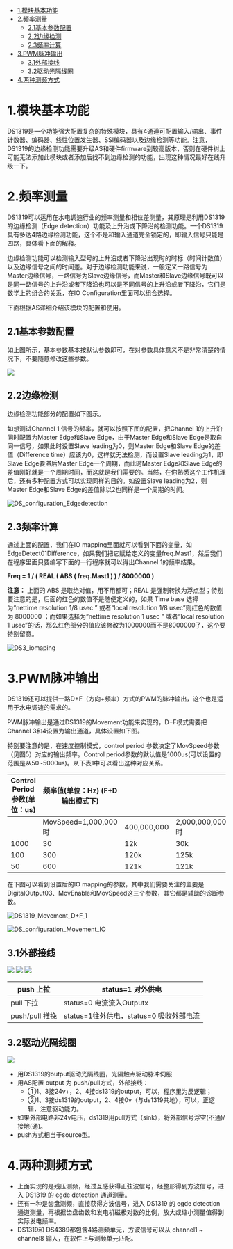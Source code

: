 - [1.模块基本功能](#1.%E6%A8%A1%E5%9D%97%E5%9F%BA%E6%9C%AC%E5%8A%9F%E8%83%BD)
- [2.频率测量](#2.%E9%A2%91%E7%8E%87%E6%B5%8B%E9%87%8F)
	- [2.1基本参数配置](#2.1%E5%9F%BA%E6%9C%AC%E5%8F%82%E6%95%B0%E9%85%8D%E7%BD%AE)
	- [2.2边缘检测](#2.2%E8%BE%B9%E7%BC%98%E6%A3%80%E6%B5%8B)
	- [2.3频率计算](#2.3%E9%A2%91%E7%8E%87%E8%AE%A1%E7%AE%97)
- [3.PWM脉冲输出](#3.PWM%E8%84%89%E5%86%B2%E8%BE%93%E5%87%BA)
	- [3.1外部接线](#3.1%E5%A4%96%E9%83%A8%E6%8E%A5%E7%BA%BF)
	- [3.2驱动光隔线圈](#3.2%E9%A9%B1%E5%8A%A8%E5%85%89%E9%9A%94%E7%BA%BF%E5%9C%88)
- [4.两种测频方式](#4.%E4%B8%A4%E7%A7%8D%E6%B5%8B%E9%A2%91%E6%96%B9%E5%BC%8F)

# 1.模块基本功能

DS1319是一个功能强大配置复杂的特殊模块，具有4通道可配置输入/输出、事件计数器、编码器、线性位置发生器、SSI编码器以及边缘检测等功能。注意，DS1319的边缘检测功能需要升级AS和硬件firmware到较高版本，否则在硬件树上可能无法添加此模块或者添加后找不到边缘检测的功能，出现这种情况最好在线升级一下。

# 2.频率测量

DS1319可以运用在水电调速行业的频率测量和相位差测量，其原理是利用DS1319的边缘检测（Edge detection）功能及上升沿或下降沿的检测功能。一个DS1319具有多达4路边缘检测功能，这个不是和输入通道完全锁定的，即输入信号只能是四路，具体看下面的解释。

边缘检测功能可以检测输入型号的上升沿或者下降沿出现时的时标（时间计数值）以及边缘信号之间的时间差。对于边缘检测功能来说，一般定义一路信号为Master边缘信号，一路信号为Slave边缘信号，而Master和Slave边缘信号既可以是同一路信号的上升沿或者下降沿也可以是不同信号的上升沿或者下降沿，它们是数学上的组合的关系，在IO Configuration里面可以组合选择。

下面根据AS详细介绍该模块的配置和使用。

## 2.1基本参数配置

如上图所示，基本参数基本按默认参数即可，在对参数具体意义不是非常清楚的情况下，不要随意修改这些参数。

![](FILES/023X20DS1319模块测频功能与PWM脉冲输出/15ee0afc99e1248cada4558d3bc53808.png)

## 2.2边缘检测

边缘检测功能部分的配置如下图示。

如想测试Channel 1 信号的频率，就可以按照下图的配置，把Channel 1的上升沿同时配置为Master Edge和Slave Edge，由于Master Edge和Slave Edge是取自同一信号，如果此时设置Slave leading为0，则Master Edge和Slave Edge的差值（Difference time）应该为0，这样就无法检测，而设置Slave leading为1，即Slave Edge要滞后Master Edge一个周期，而此时Master Edge和Slave Edge的差值刚好就是一个周期时间，而这就是我们需要的。当然，在你熟悉这个工作机理后，还有多种配置方式可以实现同样的目的。如设置Slave leading为2，则Master Edge和Slave Edge的差值除以2也同样是一个周期的时间。

![DS_configuration_Edgedetection](FILES/023X20DS1319模块测频功能与PWM脉冲输出/317e4bfcb8b34e48fa8bc81b3db7332e.jpeg)

## 2.3频率计算

通过上面的配置，我们在IO mapping里面就可以看到下面的变量，如EdgeDetect01Difference，如果我们把它赋给定义的变量freq.Mast1，然后我们在程序里面只要编写下面的一行程序就可以得出Channel 1的频率结果。

**Freq = 1 / ( REAL ( ABS ( freq.Mast1 ) ) / 8000000 )**

**注意：** 上面的 ABS 是取绝对值，用不用都可；REAL 是强制转换为浮点型；特别要注意的是，后面的红色的数值不是随便定义的，如果 Time base 选择为“nettime resolution 1/8 usec ” 或者“local resolution 1/8 usec”则红色的数值为 8000000 ；而如果选择为“nettime resolution 1 usec ” 或者“local resolution 1 usec”的话，那么红色部分的值应该修改为1000000而不是8000000了，这个要特别留意。

![DS3_iomaping](FILES/023X20DS1319模块测频功能与PWM脉冲输出/b08002fd566c084d094333e81229e9d6.jpeg)

# 3.PWM脉冲输出

DS1319还可以提供一路D+F（方向+频率）方式的PWM的脉冲输出，这个也是适用于水电调速的需求的。

PWM脉冲输出是通过DS1319的Movement功能来实现的，D+F模式需要把Channel 3和4设置为输出通道，具体设置如下图。

特别要注意的是，在速度控制模式，control period 参数决定了MovSpeed参数（见图5）对应的输出频率。Control period参数的默认值是1000us(可以设置的范围是从50\~5000us)。从下表1中可以看出这种对应关系。

| Control Period参数(单位：us) | 频率值(单位：Hz) (F+D输出模式下) |             |                 |
|------------------------------|----------------------------------|-------------|-----------------|
|                              | MovSpeed=1,000,000时             | 400,000,000 | 2,000,000,000时 |
| 1000                         | 30                               | 12k         | 30k             |
| 100                          | 300                              | 120k        | 125k            |
| 50                           | 600                              | 121k        | 121k            |

在下图可以看到设置后的IO mapping的参数，其中我们需要关注的主要是DigitalOutput03、MovEnable和MovSpeed这三个参数，其它都是辅助的诊断参数。

![DS1319_Movement_D+F_1](FILES/023X20DS1319模块测频功能与PWM脉冲输出/a37ec33d0e4072a532b1086b43676aa6.jpeg)

![DS_configuration_Movement_IO](FILES/023X20DS1319模块测频功能与PWM脉冲输出/1db73674dc53d1ab59eeef98eb0fb2a4.jpeg)

## 3.1外部接线

![](FILES/023X20DS1319模块测频功能与PWM脉冲输出/e0a31ca7f1ee2b237537b06495e9b739.png) ![](FILES/023X20DS1319模块测频功能与PWM脉冲输出/43134daa18de903bb3fb39605658e096.png) ![](FILES/023X20DS1319模块测频功能与PWM脉冲输出/095c29c3419d84e92bde41f472646cec.png)

| push 上拉      | status=1 对外供电                       |
| -------------- | --------------------------------------- |
| pull 下拉      | status=0 电流流入Outputx                |
| push/pull 推挽 | status=1往外供电，status=0 吸收外部电流 |

## 3.2驱动光隔线圈

![](FILES/023X20DS1319模块测频功能与PWM脉冲输出/bbcd6de908759d446000aa7e34de555e.png)

- 用DS1319的output驱动光隔线圈，光隔触点驱动脉冲伺服
- 用AS配置 output 为 push/pull方式，外部接线：
  - ①1、3接24v+，2、4接ds1319的output，可以，程序里为反逻辑；
  - ②1、3接ds1319的output，2、4接0v（与ds1319共地），可以，正逻辑，注意驱动能力。
- 如果外部电路非24v电压，ds1319用pull方式（sink），将外部信号浮空(不通)/接地(通)。
- push方式相当于source型。

# 4.两种测频方式

- 上面实现的是残压测频，经过互感获得正弦波信号，经整形得到方波信号，进入 DS1319 的 egde detection 通道测量。
- 还有一种是齿盘测频，直接获得方波信号，进入 DS1319 的 egde detection 通道测量，再根据齿盘齿数和发电机磁极对数的比例，放大或缩小测量值得到实际发电频率。
- DS1319和 DS4389都包含4路测频单元，方波信号可以从 channel1 ~ channel8 输入，在软件上与测频单元匹配。
